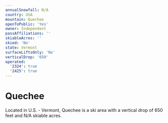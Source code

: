 ```yaml
---
annualSnowfall: N/A
country: USA
mountain: Quechee
openToPublic: 'Yes'
owner: Independent
passAffiliations: ''
skiableAcres: ''
skied: 'No'
state: Vermont
surfaceLiftsOnly: 'No'
verticalDrop: '650'
operated:
  '2324': true
  '2425': true
---
```



# Quechee

Located in U.S. - Vermont, Quechee is a ski area with a vertical drop of 650 feet and N/A skiable acres.
